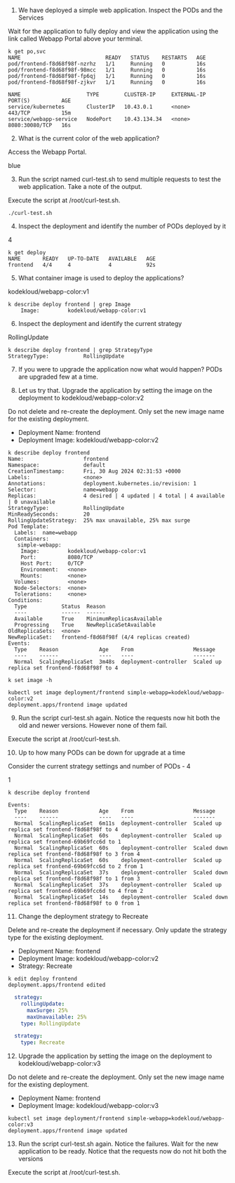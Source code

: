 1. We have deployed a simple web application. Inspect the PODs and the Services

Wait for the application to fully deploy and view the application using the link called Webapp Portal above your terminal.

```shell
k get po,svc
NAME                           READY   STATUS    RESTARTS   AGE
pod/frontend-f8d68f98f-nzrhz   1/1     Running   0          16s
pod/frontend-f8d68f98f-98mcc   1/1     Running   0          16s
pod/frontend-f8d68f98f-fp6qj   1/1     Running   0          16s
pod/frontend-f8d68f98f-zjkvr   1/1     Running   0          16s

NAME                     TYPE        CLUSTER-IP     EXTERNAL-IP   PORT(S)          AGE
service/kubernetes       ClusterIP   10.43.0.1      <none>        443/TCP          15m
service/webapp-service   NodePort    10.43.134.34   <none>        8080:30080/TCP   16s
```

2. What is the current color of the web application?

Access the Webapp Portal.

blue

3. Run the script named curl-test.sh to send multiple requests to test the web application. Take a note of the output.

Execute the script at /root/curl-test.sh.

```shell
./curl-test.sh 
```

4. Inspect the deployment and identify the number of PODs deployed by it

4

```shell
k get deploy
NAME       READY   UP-TO-DATE   AVAILABLE   AGE
frontend   4/4     4            4           92s
```

5. What container image is used to deploy the applications?

kodekloud/webapp-color:v1

```shell
k describe deploy frontend | grep Image
    Image:         kodekloud/webapp-color:v1
```

6. Inspect the deployment and identify the current strategy

RollingUpdate

```shell
k describe deploy frontend | grep StrategyType
StrategyType:           RollingUpdate
```

7. If you were to upgrade the application now what would happen?
PODs are upgraded few at a time.

8. Let us try that. Upgrade the application by setting the image on the deployment to kodekloud/webapp-color:v2

Do not delete and re-create the deployment. Only set the new image name for the existing deployment.

- Deployment Name: frontend
- Deployment Image: kodekloud/webapp-color:v2

```shell
k describe deploy frontend 
Name:                   frontend
Namespace:              default
CreationTimestamp:      Fri, 30 Aug 2024 02:31:53 +0000
Labels:                 <none>
Annotations:            deployment.kubernetes.io/revision: 1
Selector:               name=webapp
Replicas:               4 desired | 4 updated | 4 total | 4 available | 0 unavailable
StrategyType:           RollingUpdate
MinReadySeconds:        20
RollingUpdateStrategy:  25% max unavailable, 25% max surge
Pod Template:
  Labels:  name=webapp
  Containers:
   simple-webapp:
    Image:         kodekloud/webapp-color:v1
    Port:          8080/TCP
    Host Port:     0/TCP
    Environment:   <none>
    Mounts:        <none>
  Volumes:         <none>
  Node-Selectors:  <none>
  Tolerations:     <none>
Conditions:
  Type           Status  Reason
  ----           ------  ------
  Available      True    MinimumReplicasAvailable
  Progressing    True    NewReplicaSetAvailable
OldReplicaSets:  <none>
NewReplicaSet:   frontend-f8d68f98f (4/4 replicas created)
Events:
  Type    Reason             Age    From                   Message
  ----    ------             ----   ----                   -------
  Normal  ScalingReplicaSet  3m48s  deployment-controller  Scaled up replica set frontend-f8d68f98f to 4

k set image -h

kubectl set image deployment/frontend simple-webapp=kodekloud/webapp-color:v2
deployment.apps/frontend image updated
```

9. Run the script curl-test.sh again. Notice the requests now hit both the old and newer versions. However none of them fail.

Execute the script at /root/curl-test.sh.

10. Up to how many PODs can be down for upgrade at a time

Consider the current strategy settings and number of PODs - 4

1

```shell
k describe deploy frontend

Events:
  Type    Reason             Age    From                   Message
  ----    ------             ----   ----                   -------
  Normal  ScalingReplicaSet  6m11s  deployment-controller  Scaled up replica set frontend-f8d68f98f to 4
  Normal  ScalingReplicaSet  60s    deployment-controller  Scaled up replica set frontend-69b69fcc6d to 1
  Normal  ScalingReplicaSet  60s    deployment-controller  Scaled down replica set frontend-f8d68f98f to 3 from 4
  Normal  ScalingReplicaSet  60s    deployment-controller  Scaled up replica set frontend-69b69fcc6d to 2 from 1
  Normal  ScalingReplicaSet  37s    deployment-controller  Scaled down replica set frontend-f8d68f98f to 1 from 3
  Normal  ScalingReplicaSet  37s    deployment-controller  Scaled up replica set frontend-69b69fcc6d to 4 from 2
  Normal  ScalingReplicaSet  14s    deployment-controller  Scaled down replica set frontend-f8d68f98f to 0 from 1
```

11. Change the deployment strategy to Recreate

Delete and re-create the deployment if necessary. Only update the strategy type for the existing deployment.

- Deployment Name: frontend
- Deployment Image: kodekloud/webapp-color:v2
- Strategy: Recreate

```shell
k edit deploy frontend
deployment.apps/frontend edited
```
```yaml
  strategy:
    rollingUpdate:
      maxSurge: 25%
      maxUnavailable: 25%
    type: RollingUpdate

  strategy:
    type: Recreate
```

12. Upgrade the application by setting the image on the deployment to kodekloud/webapp-color:v3

Do not delete and re-create the deployment. Only set the new image name for the existing deployment.

- Deployment Name: frontend
- Deployment Image: kodekloud/webapp-color:v3

```shell
kubectl set image deployment/frontend simple-webapp=kodekloud/webapp-color:v3
deployment.apps/frontend image updated
```

13. Run the script curl-test.sh again. Notice the failures. Wait for the new application to be ready. Notice that the requests now do not hit both the versions

Execute the script at /root/curl-test.sh.
